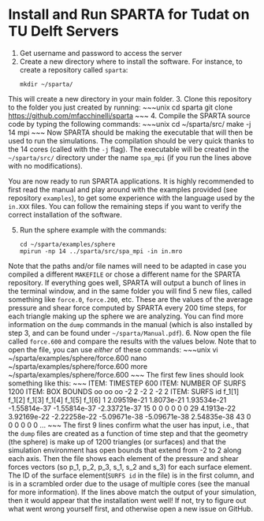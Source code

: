 # Install and Run SPARTA for Tudat on TU Delft Servers

1. Get username and password to access the server
2. Create a new directory where to install the software. For instance, to create a repository called `sparta`:
	~~~unix
	mkdir ~/sparta/
	~~~
This will create a new directory in your main folder. 
3. Clone this repository to the folder you just created by running:
	~~~unix
	cd sparta
	git clone https://github.com/mfacchinelli/sparta
	~~~
4. Compile the SPARTA source code by typing the following commands:
	~~~unix
	cd ~/sparta/src/
	make -j 14 mpi
	~~~
Now SPARTA should be making the executable that will then be used to run the simulations. The compilation should be very quick thanks to the 14 cores (called with the `-j` flag). The executable will be created in the `~/sparta/src/` directory under the name `spa_mpi` (if you run the lines above with no modifications). 

You are now ready to run SPARTA applications. It is highly recommended to first read the manual and play around with the examples provided (see repository `examples`), to get some experience with the language used by the `in.XXX` files.  You can follow the remaining steps if you want to verify the correct installation of the software. 

5. Run the sphere example with the commands:
	~~~unix
	cd ~/sparta/examples/sphere
	mpirun -np 14 ../sparta/src/spa_mpi -in in.mro
	~~~
Note that the paths and/or file names will need to be adapted in case you compiled a different `MAKEFILE` or chose a different name for the SPARTA repository. If everything goes well, SPARTA will output a bunch of lines in the terminal window, and in the same folder you will find 5 new files, called something like `force.0`, `force.200`, etc. These are the values of the average pressure and shear force computed by SPARTA every 200 time steps, for each triangle making up the sphere we are analyzing. You can find more information on the `dump` commands in the manual (which is also installed by step 3, and can be found under `~/sparta/Manual.pdf`). 
6. Now open the file called `force.600` and compare the results with the values below. Note that to open the file, you can use *either* of these commands:
	~~~unix
	vi ~/sparta/examples/sphere/force.600
	nano ~/sparta/examples/sphere/force.600
	more ~/sparta/examples/sphere/force.600
	~~~
The first few lines should look something like this:
	~~~
	ITEM: TIMESTEP
	600
	ITEM: NUMBER OF SURFS
	1200
	ITEM: BOX BOUNDS oo oo oo
	-2 2
	-2 2
	-2 2
	ITEM: SURFS id f_1[1] f_1[2] f_1[3] f_1[4] f_1[5] f_1[6] 
	1 2.09519e-21 1.8073e-21 1.93534e-21 -1.55814e-37 -1.55814e-37 -2.33721e-37 
	15 0 0 0 0 0 0 
	29 4.1913e-22 3.92169e-22 -2.22258e-22 -5.09671e-38 -5.09671e-38 2.54835e-38 
	43 0 0 0 0 0 0 
	...
	~~~
The first 9 lines confirm what the user has input, i.e., that the `dump` files are created as a function of time step and that the geometry (the sphere) is make up of 1200 triangles (or surfaces) and that the simulation environment has open bounds that extend from -2 to 2 along each axis. Then the file shows each element of the pressure and shear forces vectors (so p_1, p_2, p_3, s_1, s_2 and s_3) for each surface element. The ID of the surface element(`SURFS id` in the file) is in the first column, and is in a scrambled order due to the usage of multiple cores (see the manual for more information). If the lines above match the output of your simulation, then it would appear that the installation went well! If not, try to figure out what went wrong yourself first, and otherwise open a new issue on GitHub.
